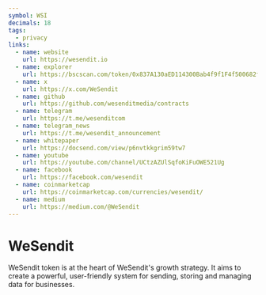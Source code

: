 ```yaml
---
symbol: WSI
decimals: 18
tags:
  - privacy
links:
  - name: website
    url: https://wesendit.io
  - name: explorer
    url: https://bscscan.com/token/0x837A130aED114300Bab4f9f1F4f500682f7efd48
  - name: x
    url: https://x.com/WeSendit
  - name: github
    url: https://github.com/wesenditmedia/contracts
  - name: telegram
    url: https://t.me/wesenditcom
  - name: telegram_news
    url: https://t.me/wesendit_announcement
  - name: whitepaper
    url: https://docsend.com/view/p6nvtkkgrim59tw7
  - name: youtube
    url: https://youtube.com/channel/UCtzAZUlSqfoKiFuOWE521Ug
  - name: facebook
    url: https://facebook.com/wesendit
  - name: coinmarketcap
    url: https://coinmarketcap.com/currencies/wesendit/
  - name: medium
    url: https://medium.com/@WeSendit
---
```


# WeSendit

WeSendit token is at the heart of WeSendit's growth strategy. It aims to create a powerful, user-friendly system for sending, storing and managing data for businesses.
